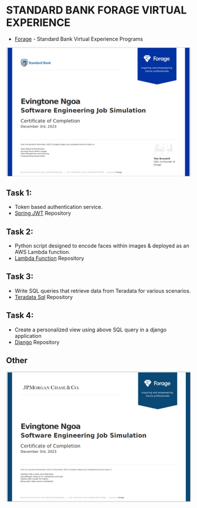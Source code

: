 # STANDARD BANK FORAGE VIRTUAL EXPERIENCE
- [Forage](https://www.theforage.com/simulations?companies=standard-bank/) - Standard Bank Virtual Experience Programs

![Certificate](./certificate/SBG-Certificate.png)

## Task 1:
- Token based authentication service.
- [Spring JWT](https://github.com/Evin-Ngoa/sbg-forage-virtual-experience/tree/main/auth-service/) Repository

## Task 2:
- Python script designed to encode faces within images & deployed as an AWS Lambda function.
- [Lambda Function](https://github.com/Evin-Ngoa/sbg-forage-virtual-experience/tree/main/encoding-faces-within-images/) Repository 

## Task 3:
- Write SQL queries that retrieve data from Teradata for various scenarios.
- [Teradata Sql](https://github.com/Evin-Ngoa/sbg-forage-virtual-experience/tree/main/teradata-sql/) Repository 

## Task 4:
- Create a personalized view using above SQL query in a django application
- [Django](https://github.com/Evin-Ngoa/sbg-forage-virtual-experience/tree/main/dashboardmbservice/) Repository 


## Other 
![Certificate](./certificate/JPMC-Certificate.png)